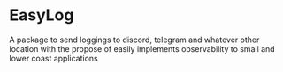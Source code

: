 # EasyLog
A package to send loggings to discord, telegram and whatever other location with the propose of easily implements observability to small and lower coast applications